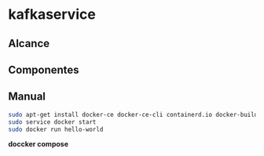 # kafkaservice

## Alcance

## Componentes

## Manual

```bash
sudo apt-get install docker-ce docker-ce-cli containerd.io docker-buildx-plugin docker-compose-plugin
sudo service docker start
sudo docker run hello-world
```
__doccker compose__
